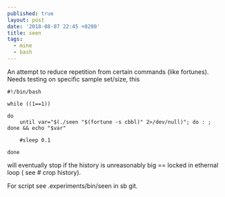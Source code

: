```yaml
---
published: true
layout: post
date: '2018-08-07 22:45 +0200'
title: seen
tags:
  - mine
  - bash
---
```

An attempt to reduce repetition from certain commands (like fortunes). Needs testing on specific sample set/size, this

    #!/bin/bash

    while ((1==1))

    do
        until var="$(./seen "$(fortune -s cbbl)" 2>/dev/null)"; do : ; done && echo "$var"

        #sleep 0.1
        
    done
    
will eventually stop if the history is unreasonably big == locked in ethernal loop ( see # crop history).
 
 For script see .experiments/bin/seen in sb git.

